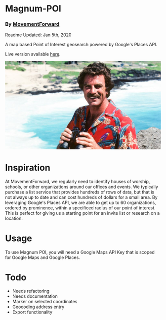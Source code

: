 # Magnum-POI
### By [MovementForward](https://www.movementforward.org)

Readme Updated: Jan 5th, 2020

A map based Point of Interest geosearch powered by Google's Places API. 

Live version available [here](https://movementforward.github.io/Magnum-POI/).

![Tom Selleck Magnum PI][tom-selleck]


# Inspiration

At MovementForward, we regularly need to identify houses of worship, schools, or other organizations around our offices and events. We typically purchase a list service that provides hundreds of rows of data, but that is not always up to date and can cost hundreds of dollars for a small area. By leveraging Google's Places API, we are able to get up to 60 organizations, ordered by prominence, within a specificed radius of our point of interest. This is perfect for giving us a starting point for an invite list or research on a location. 

# Usage

To use Magnum POI, you will need a Google Maps API Key that is scoped for Google Maps and Google Places. 

# Todo

* Needs refactoring
* Needs documentation
* Marker on selected coordinates
* Geocoding address entry 
* Export functionality
            


[tom-selleck]: https://github.com/MovementForward/Magnum-POI/raw/master/assets/images/magnum_pi_selleck.jpg "Tom Selleck Magnum PI"